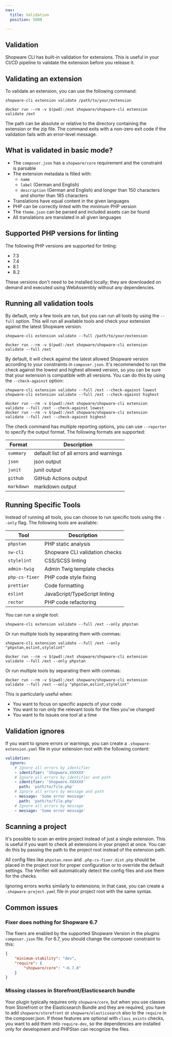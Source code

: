 ```yaml
---
nav:
  title: Validation
  position: 5000

---
```


## Validation

Shopware CLI has built-in validation for extensions. This is useful in your CI/CD pipeline to validate the extension before you release it.

## Validating an extension

To validate an extension, you can use the following command:

<Tabs>

<Tab title="Without Docker">

```shell
shopware-cli extension validate /path/to/your/extension
```

</Tab>

<Tab title="Docker">

```shell
docker run --rm -v $(pwd):/ext shopware/shopware-cli extension validate /ext
```

</Tab>

</Tabs>

The path can be absolute or relative to the directory containing the extension or the zip file. The command exits with a non-zero exit code if the validation fails with an error-level message.

## What is validated in basic mode?

- The `composer.json` has a `shopware/core` requirement and the constraint is parsable
- The extension metadata is filled with:
  - `name`
  - `label` (German and English)
  - `description` (German and English) and longer than 150 characters and shorter than 185 characters
- Translations have equal content in the given languages
- PHP can be correctly linted with the minimum PHP version
- The `theme.json` can be parsed and included assets can be found
- All translations are translated in all given languages

## Supported PHP versions for linting

The following PHP versions are supported for linting:

- 7.3
- 7.4
- 8.1
- 8.2

These versions don't need to be installed locally; they are downloaded on demand and executed using WebAssembly without any dependencies.

## Running all validation tools

By default, only a few tools are run, but you can run all tools by using the `--full` option. This will run all available tools and check your extension against the latest Shopware version.

<Tabs>
<Tab title="Without Docker">

```shell
shopware-cli extension validate --full /path/to/your/extension
```

</Tab>

<Tab title="Docker">

```shell
docker run --rm -v $(pwd):/ext shopware/shopware-cli extension validate --full /ext
```

</Tab>

</Tabs>

By default, it will check against the latest allowed Shopware version according to your constraints in `composer.json`. It's recommended to run the check against the lowest and highest allowed version, so you can be sure that your extension is compatible with all versions. You can do this by using the `--check-against` option:

<Tabs>

<Tab title="Without Docker">

```shell
shopware-cli extension validate --full /ext --check-against lowest
shopware-cli extension validate --full /ext --check-against highest
```

</Tab>

<Tab title="Docker">

```shell
docker run --rm -v $(pwd):/ext shopware/shopware-cli extension validate --full /ext --check-against lowest
docker run --rm -v $(pwd):/ext shopware/shopware-cli extension validate --full /ext --check-against highest
```

</Tab>

</Tabs>

The check command has multiple reporting options, you can use `--reporter` to specify the output format. The following formats are supported:

| Format     | Description                             |
|------------|-----------------------------------------|
| `summary`  | default list of all errors and warnings |
| `json`     | json output                             |
| `junit`    | junit output                            |
| `github`   | GitHub Actions output                   |
| `markdown` | markdown output                         |

## Running Specific Tools

Instead of running all tools, you can choose to run specific tools using the `--only` flag. The following tools are available:

| Tool           | Description                    |
|----------------|--------------------------------|
| `phpstan`      | PHP static analysis            |
| `sw-cli`       | Shopware CLI validation checks |
| `stylelint`    | CSS/SCSS linting               |
| `admin-twig`   | Admin Twig template checks     |
| `php-cs-fixer` | PHP code style fixing          |
| `prettier`     | Code formatting                |
| `eslint`       | JavaScript/TypeScript linting  |
| `rector`       | PHP code refactoring           |

You can run a single tool:

<Tabs>

<Tab title="Without Docker">

```shell
shopware-cli extension validate --full /ext --only phpstan
```

Or run multiple tools by separating them with commas:

```shell
shopware-cli extension validate --full /ext --only "phpstan,eslint,stylelint"
```

</Tab>

<Tab title="Docker">

```shell
docker run --rm -v $(pwd):/ext shopware/shopware-cli extension validate --full /ext --only phpstan
```

Or run multiple tools by separating them with commas:

```shell
docker run --rm -v $(pwd):/ext shopware/shopware-cli extension validate --full /ext --only "phpstan,eslint,stylelint"
```

</Tab>

</Tabs>

This is particularly useful when:

- You want to focus on specific aspects of your code
- You want to run only the relevant tools for the files you've changed
- You want to fix issues one tool at a time

## Validation ignores

If you want to ignore errors or warnings, you can create a `.shopware-extension.yaml` file in your extension root with the following content:

```yaml
validation:
  ignore:
    # Ignore all errors by identifier
    - identifier: 'Shopware.XXXXXX'
    # Ignore all errors by identifier and path
    - identifier: 'Shopware.XXXXXX'
      path: 'path/to/file.php'
    # Ignore all errors by message and path
    - message: 'Some error message'
      path: 'path/to/file.php'
    # Ignore all errors by message
    - message: 'Some error message'
```

## Scanning a project

It's possible to scan an entire project instead of just a single extension. This is useful if you want to check all extensions in your project at once. You can do this by passing the path to the project root instead of the extension path.

All config files like `phpstan.neon` and `.php-cs-fixer.dist.php` should be placed in the project root for proper configuration or to override the default settings. The Verifier will automatically detect the config files and use them for the checks.

Ignoring errors works similarly to extensions; in that case, you can create a `.shopware-project.yaml` file in your project root with the same syntax.

## Common issues

### Fixer does nothing for Shopware 6.7

The fixers are enabled by the supported Shopware Version in the plugins `composer.json` file. For 6.7, you should change the composer constraint to this:

```json
{
    "minimum-stability": "dev",
    "require": {
        "shopware/core": "~6.7.0"
    }
}
```

### Missing classes in Storefront/Elasticsearch bundle

Your plugin typically requires only `shopware/core`, but when you use classes from Storefront or the Elasticsearch Bundle and they are required, you have to add `shopware/storefront` or `shopware/elasticsearch` also to the `require` in the composer.json. If those features are optional with `class_exists` checks, you want to add them into `require-dev`, so the dependencies are installed only for development and PHPStan can recognize the files.
